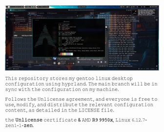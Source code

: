 ![desktop.preview.png](preview%2Fdesktop.preview.jpg)

𝚃𝚑𝚒𝚜 𝚛𝚎𝚙𝚘𝚜𝚒𝚝𝚘𝚛𝚢 𝚜𝚝𝚘𝚛𝚎𝚜 𝚖𝚢 𝚐𝚎𝚗𝚝𝚘𝚘 𝚕𝚒𝚗𝚞𝚡 𝚍𝚎𝚜𝚔𝚝𝚘𝚙 𝚌𝚘𝚗𝚏𝚒𝚐𝚞𝚛𝚊𝚝𝚒𝚘𝚗 𝚞𝚜𝚒𝚗𝚐 𝚑𝚢𝚙𝚛𝚕𝚊𝚗𝚍.
𝚃𝚑𝚎 𝚖𝚊𝚒𝚗 𝚋𝚛𝚊𝚗𝚌𝚑 𝚠𝚒𝚕𝚕 𝚋𝚎 𝚒𝚗 𝚜𝚢𝚗𝚌 𝚠𝚒𝚝𝚑 𝚝𝚑𝚎 𝚌𝚘𝚗𝚏𝚒𝚐𝚞𝚛𝚊𝚝𝚒𝚘𝚗 𝚘𝚗 𝚖𝚢 𝚖𝚊𝚌𝚑𝚒𝚗𝚎.

𝙵𝚘𝚕𝚕𝚘𝚠𝚜 𝚝𝚑𝚎 𝚄𝚗𝚕𝚒𝚌𝚎𝚗𝚜𝚎 𝚊𝚐𝚛𝚎𝚎𝚖𝚎𝚗𝚝, 𝚊𝚗𝚍 𝚎𝚟𝚎𝚛𝚢𝚘𝚗𝚎 𝚒𝚜 𝚏𝚛𝚎𝚎 𝚝𝚘 𝚞𝚜𝚎, 𝚖𝚘𝚍𝚒𝚏𝚢, 𝚊𝚗𝚍 𝚍𝚒𝚜𝚝𝚛𝚒𝚋𝚞𝚝𝚎 𝚝𝚑𝚎 𝚛𝚎𝚕𝚎𝚟𝚊𝚗𝚝 𝚌𝚘𝚗𝚏𝚒𝚐𝚞𝚛𝚊𝚝𝚒𝚘𝚗 𝚌𝚘𝚗𝚝𝚎𝚗𝚝, 𝚊𝚜 𝚍𝚎𝚝𝚊𝚒𝚕𝚎𝚍 𝚒𝚗 𝚝𝚑𝚎 𝙻𝙸𝙲𝙴𝙽𝚂𝙴 𝚏𝚒𝚕𝚎.

𝚝𝚑𝚎 **𝚄𝚗𝚕𝚒𝚌𝚎𝚗𝚜𝚎** 𝚌𝚎𝚛𝚝𝚒𝚏𝚒𝚌𝚊𝚝𝚎 & 𝙰𝙼𝙳 **𝚁𝟿 𝟿𝟿𝟻𝟶𝚡**, 𝙻𝚒𝚗𝚞𝚡 𝟼.𝟷𝟸.𝟽-𝚣𝚎𝚗𝟷-𝟷-**𝚣𝚎𝚗**.
